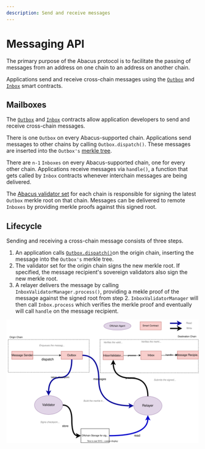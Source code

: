 ```yaml
---
description: Send and receive messages
---
```


# Messaging API

The primary purpose of the Abacus protocol is to facilitate the passing of messages from an address on one chain to an address on another chain.

Applications send and receive cross-chain messages using the [`Outbox`](outbox.md) and [`Inbox`](inbox.md) smart contracts.&#x20;

## Mailboxes

The [`Outbox`](outbox.md) and [`Inbox`](inbox.md) contracts allow application developers to send and receive cross-chain messages.

There is one `Outbox` on every Abacus-supported chain. Applications send messages to other chains by calling `Outbox.dispatch()`. These messages are inserted into the `Outbox's` [merkle tree](https://en.wikipedia.org/wiki/Merkle\_tree).

There are `n-1` `Inboxes` on every Abacus-supported chain, one for every other chain. Applications receive messages via `handle()`, a function that gets called by `Inbox` contracts whenever interchain messages are being delivered.

The [Abacus validator se](../agents/validators.md)[t](../agents/validators.md) for each chain is responsible for signing the latest `Outbox` merkle root on that chain. Messages can be delivered to remote `Inboxes` by providing merkle proofs against this signed root.

## Lifecycle

Sending and receiving a cross-chain message consists of three steps.

1. An application calls [`Outbox.dispatch()`](outbox.md#dispatch)on the origin chain, inserting the message into the `Outbox's` merkle tree.
2. The validator set for the origin chain signs the new merkle root. If specified, the message recipient's sovereign validators also sign the new merkle root.&#x20;
3. A relayer delivers the message by calling `InboxValidatorManager.process()`, providing a mekle proof of the message against the signed root from step 2. `InboxValidatorManager` will then call `Inbox.process` which verifies the merkle proof and eventually will call `handle` on the message recipient.

![](<../../.gitbook/assets/Untitled Diagram.drawio (2).svg>)
